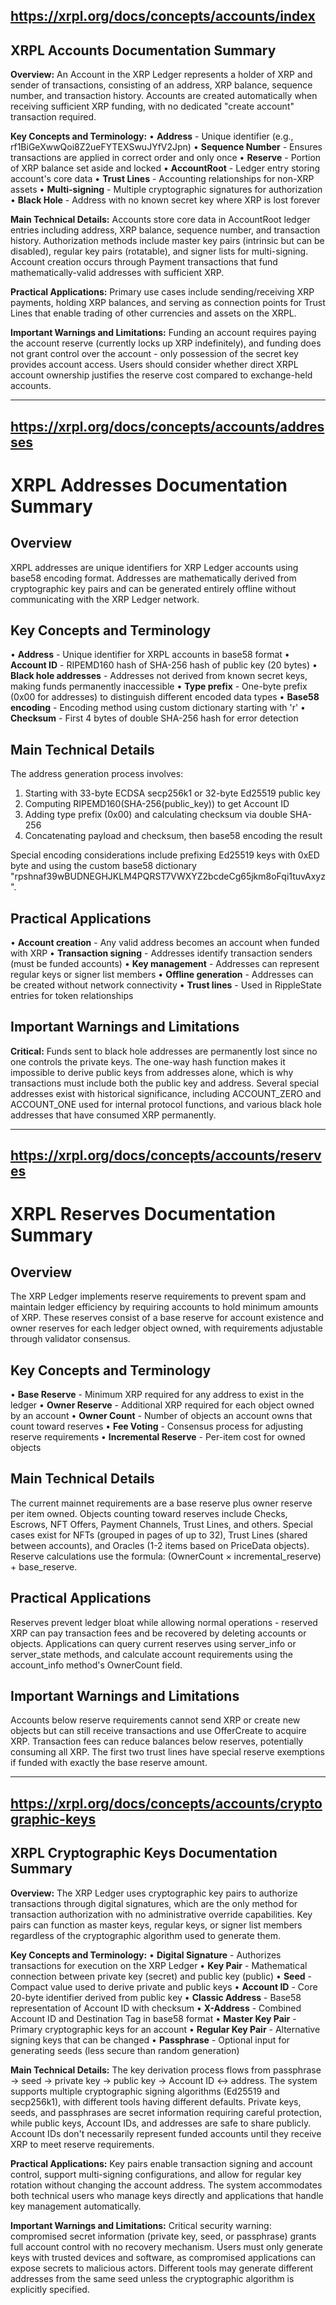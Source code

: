 ## https://xrpl.org/docs/concepts/accounts/index

## XRPL Accounts Documentation Summary

**Overview:**
An Account in the XRP Ledger represents a holder of XRP and sender of transactions, consisting of an address, XRP balance, sequence number, and transaction history. Accounts are created automatically when receiving sufficient XRP funding, with no dedicated "create account" transaction required.

**Key Concepts and Terminology:**
• **Address** - Unique identifier (e.g., rf1BiGeXwwQoi8Z2ueFYTEXSwuJYfV2Jpn)
• **Sequence Number** - Ensures transactions are applied in correct order and only once
• **Reserve** - Portion of XRP balance set aside and locked
• **AccountRoot** - Ledger entry storing account's core data
• **Trust Lines** - Accounting relationships for non-XRP assets
• **Multi-signing** - Multiple cryptographic signatures for authorization
• **Black Hole** - Address with no known secret key where XRP is lost forever

**Main Technical Details:**
Accounts store core data in AccountRoot ledger entries including address, XRP balance, sequence number, and transaction history. Authorization methods include master key pairs (intrinsic but can be disabled), regular key pairs (rotatable), and signer lists for multi-signing. Account creation occurs through Payment transactions that fund mathematically-valid addresses with sufficient XRP.

**Practical Applications:**
Primary use cases include sending/receiving XRP payments, holding XRP balances, and serving as connection points for Trust Lines that enable trading of other currencies and assets on the XRPL.

**Important Warnings and Limitations:**
Funding an account requires paying the account reserve (currently locks up XRP indefinitely), and funding does not grant control over the account - only possession of the secret key provides account access. Users should consider whether direct XRPL account ownership justifies the reserve cost compared to exchange-held accounts.

---

## https://xrpl.org/docs/concepts/accounts/addresses

# XRPL Addresses Documentation Summary

## Overview
XRPL addresses are unique identifiers for XRP Ledger accounts using base58 encoding format. Addresses are mathematically derived from cryptographic key pairs and can be generated entirely offline without communicating with the XRP Ledger network.

## Key Concepts and Terminology
• **Address** - Unique identifier for XRPL accounts in base58 format
• **Account ID** - RIPEMD160 hash of SHA-256 hash of public key (20 bytes)
• **Black hole addresses** - Addresses not derived from known secret keys, making funds permanently inaccessible
• **Type prefix** - One-byte prefix (0x00 for addresses) to distinguish different encoded data types
• **Base58 encoding** - Encoding method using custom dictionary starting with 'r'
• **Checksum** - First 4 bytes of double SHA-256 hash for error detection

## Main Technical Details
The address generation process involves:
1. Starting with 33-byte ECDSA secp256k1 or 32-byte Ed25519 public key
2. Computing RIPEMD160(SHA-256(public_key)) to get Account ID
3. Adding type prefix (0x00) and calculating checksum via double SHA-256
4. Concatenating payload and checksum, then base58 encoding the result

Special encoding considerations include prefixing Ed25519 keys with 0xED byte and using the custom base58 dictionary "rpshnaf39wBUDNEGHJKLM4PQRST7VWXYZ2bcdeCg65jkm8oFqi1tuvAxyz".

## Practical Applications
• **Account creation** - Any valid address becomes an account when funded with XRP
• **Transaction signing** - Addresses identify transaction senders (must be funded accounts)
• **Key management** - Addresses can represent regular keys or signer list members
• **Offline generation** - Addresses can be created without network connectivity
• **Trust lines** - Used in RippleState entries for token relationships

## Important Warnings and Limitations
**Critical:** Funds sent to black hole addresses are permanently lost since no one controls the private keys. The one-way hash function makes it impossible to derive public keys from addresses alone, which is why transactions must include both the public key and address. Several special addresses exist with historical significance, including ACCOUNT_ZERO and ACCOUNT_ONE used for internal protocol functions, and various black hole addresses that have consumed XRP permanently.

---

## https://xrpl.org/docs/concepts/accounts/reserves

# XRPL Reserves Documentation Summary

## Overview
The XRP Ledger implements reserve requirements to prevent spam and maintain ledger efficiency by requiring accounts to hold minimum amounts of XRP. These reserves consist of a base reserve for account existence and owner reserves for each ledger object owned, with requirements adjustable through validator consensus.

## Key Concepts and Terminology
• **Base Reserve** - Minimum XRP required for any address to exist in the ledger
• **Owner Reserve** - Additional XRP required for each object owned by an account
• **Owner Count** - Number of objects an account owns that count toward reserves
• **Fee Voting** - Consensus process for adjusting reserve requirements
• **Incremental Reserve** - Per-item cost for owned objects

## Main Technical Details
The current mainnet requirements are a base reserve plus owner reserve per item owned. Objects counting toward reserves include Checks, Escrows, NFT Offers, Payment Channels, Trust Lines, and others. Special cases exist for NFTs (grouped in pages of up to 32), Trust Lines (shared between accounts), and Oracles (1-2 items based on PriceData objects). Reserve calculations use the formula: (OwnerCount × incremental_reserve) + base_reserve.

## Practical Applications
Reserves prevent ledger bloat while allowing normal operations - reserved XRP can pay transaction fees and be recovered by deleting accounts or objects. Applications can query current reserves using server_info or server_state methods, and calculate account requirements using the account_info method's OwnerCount field.

## Important Warnings and Limitations
Accounts below reserve requirements cannot send XRP or create new objects but can still receive transactions and use OfferCreate to acquire XRP. Transaction fees can reduce balances below reserves, potentially consuming all XRP. The first two trust lines have special reserve exemptions if funded with exactly the base reserve amount.

---

## https://xrpl.org/docs/concepts/accounts/cryptographic-keys

## XRPL Cryptographic Keys Documentation Summary

**Overview:**
The XRP Ledger uses cryptographic key pairs to authorize transactions through digital signatures, which are the only method for transaction authorization with no administrative override capabilities. Key pairs can function as master keys, regular keys, or signer list members regardless of the cryptographic algorithm used to generate them.

**Key Concepts and Terminology:**
• **Digital Signature** - Authorizes transactions for execution on the XRP Ledger
• **Key Pair** - Mathematical connection between private key (secret) and public key (public)
• **Seed** - Compact value used to derive private and public keys
• **Account ID** - Core 20-byte identifier derived from public key
• **Classic Address** - Base58 representation of Account ID with checksum
• **X-Address** - Combined Account ID and Destination Tag in base58 format
• **Master Key Pair** - Primary cryptographic keys for an account
• **Regular Key Pair** - Alternative signing keys that can be changed
• **Passphrase** - Optional input for generating seeds (less secure than random generation)

**Main Technical Details:**
The key derivation process flows from passphrase → seed → private key → public key → Account ID ↔ address. The system supports multiple cryptographic signing algorithms (Ed25519 and secp256k1), with different tools having different defaults. Private keys, seeds, and passphrases are secret information requiring careful protection, while public keys, Account IDs, and addresses are safe to share publicly. Account IDs don't necessarily represent funded accounts until they receive XRP to meet reserve requirements.

**Practical Applications:**
Key pairs enable transaction signing and account control, support multi-signing configurations, and allow for regular key rotation without changing the account address. The system accommodates both technical users who manage keys directly and applications that handle key management automatically.

**Important Warnings and Limitations:**
Critical security warning: compromised secret information (private key, seed, or passphrase) grants full account control with no recovery mechanism. Users must only generate keys with trusted devices and software, as compromised applications can expose secrets to malicious actors. Different tools may generate different addresses from the same seed unless the cryptographic algorithm is explicitly specified.